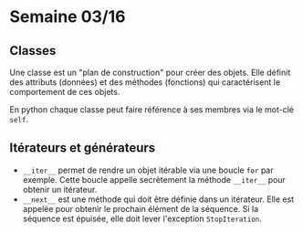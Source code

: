 # Semaine 03/16

## Classes 

Une classe est un "plan de construction" pour créer des objets. Elle définit des attributs (données) et des méthodes (fonctions) qui caractérisent le comportement de ces objets.

En python chaque classe peut faire référence à ses membres via le mot-clé `self`.

## Itérateurs et générateurs

- `__iter__` permet de rendre un objet itérable via une boucle `for` par exemple. Cette boucle appelle secrètement la méthode `__iter__` pour obtenir un itérateur. 
- `__next__` est une méthode qui doit être définie dans un itérateur. Elle est appelée pour obtenir le prochain élément de la séquence. Si la séquence est épuisée, elle doit lever l'exception `StopIteration`.

